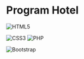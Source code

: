 # Program Hotel

<img alt="HTML5" src="https://img.shields.io/badge/htm15%20-%23E34F26.svg?&
style=for-the-badge&logo=htm15&logoColor=white"/>

<img alt="CSS3" src="https://img.shields.io/badge/css3%20-%231572B6.svg?&style=for-the-badge&
logo=css3&logoColor=white"/>
<img alt="PHP" src="https://img.shields.io/badge/php-%23777BB4. svg ?&style=for-the-badge&
logo=php&logoColor=white"/>

<img alt="Bootstrap" src="https://img.shields.io/badge/bootstrap%20-%23563D7C. svg?&
style=for-the-badge&logo=bootstrap&logoColor=white"/>

 
